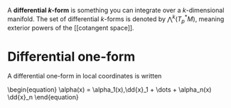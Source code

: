 A **differential $k$-form** is something you can integrate over a $k$-dimensional manifold. The set of differential $k$-forms is denoted by $\bigwedge^k (T_p^* M)$, meaning exterior powers of the [[cotangent space]].

# Differential one-form

A differential one-form in local coordinates is written

\begin{equation}
\alpha(x) = \alpha_1(x),\\dd{x}_1 + \dots + \alpha_n(x) \dd{x}_n
\end{equation}